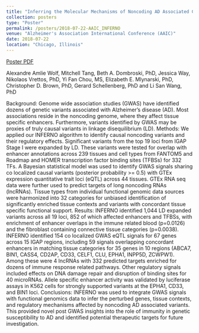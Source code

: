 ```yaml
---
title: "Inferring the Molecular Mechanisms of Noncoding AD Associated Genetic Variants"
collection: posters
type: "Poster"
permalink: /posters/2018-07-22-AAIC_INFERNO
venue: "Alzheimer's Association International Conference (AAIC)"
date: 2018-07-22
location: "Chicago, Illinois"
---
```


[Poster PDF](/files/18.07.22.AAW_AAIC.pdf)

Alexandre Amlie Wolf, Mitchell Tang, Beth A. Dombroski, PhD, Jessica Way, Nikolaos Vrettos, PhD, Yi Fan Chou, MS, Elizabeth E. Mlynarski, PhD, Christopher D. Brown, PhD, Gerard Schellenberg, PhD and Li San Wang, PhD

Background: Genome wide association studies (GWAS) have identified dozens of genetic variants associated
with Alzheimer’s disease (AD). Most associations reside in the noncoding genome, where they affect tissue
specific enhancers. Furthermore, variants identified by GWAS may be proxies of truly causal variants in linkage
disequilibrium (LD). Methods: We applied our INFERNO algorithm to identify causal noncoding variants and their
regulatory effects. Significant variants from the top 19 loci from IGAP Stage I were expanded by LD. These
variants were tested for overlap with enhancer annotations across 239 tissues and cell types from FANTOM5 and
Roadmap and HOMER transcription factor binding sites (TFBSs) for 332 TFs. A Bayesian statistical model was
used to identify GWAS signals sharing co localized causal variants (posterior probability >= 0.5) with GTEx
expression quantitative trait loci (eQTL) across 44 tissues. GTEx RNA seq data were further used to predict
targets of long noncoding RNAs (lncRNAs). Tissue types from individual functional genomic data sources were
harmonized into 32 categories for unbiased identification of significantly enriched tissue contexts and variants
with concordant tissue specific functional support. Results: INFERNO identified 1,044 LD expanded variants
across all 19 loci, 852 of which affected enhancers and TFBSs, with enrichment of enhancer overlaps in the
immune related blood (p=0.0126) and the fibroblast containing connective tissue categories (p=0.0038).
INFERNO identified 154 co localized GWAS eQTL signals for 67 genes across 15 IGAP regions, including 59
signals overlapping concordant enhancers in matching tissue categories for 35 genes in 10 regions (ABCA7,
BIN1, CASS4, CD2AP, CD33, CELF1, CLU, EPHA1, INPP5D, ZCWPW1). Among these were 4 lncRNAs with
332 predicted targets enriched for dozens of immune response related pathways. Other regulatory signals
included effects on DNA damage repair and disruption of binding sites for 40 microRNAs. Allele specific enhancer
activity was validated by luciferase assays in K562 cells for strongly supported variants at the EPHA1, CD33, and
BIN1 loci. Conclusions: INFERNO was used to integrate GWAS signals with functional genomics data to infer
the perturbed genes, tissue contexts, and regulatory mechanisms affected by noncoding AD associated variants.
This provided novel post GWAS insights into the role of immunity in genetic susceptibility to AD and identified
potential therapeutic targets for future investigation.